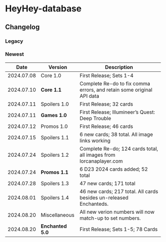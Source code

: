 # HeyHey-database

## Changelog
### Legacy
### **Newest**
| Date       | Version              | Description                                                           |
|------------|----------------------|-----------------------------------------------------------------------|
| 2024.07.08 | Core 1.0             | First Release; Sets 1-4                                               |
| 2024.07.10 | **Core 1.1**         | Complete Re-do to fix comma errors, and retain some original API data |
| 2024.07.11 | Spoilers 1.0         | First Release; 32 cards                                               |
| 2024.07.11 | **Games 1.0**        | First Release; Illumineer’s Quest: Deep Trouble                       |
| 2024.07.12 | Promos 1.0           | First Release; 46 cards                                               |
| 2024.07.15 | Spoilers 1.1         | 6 new cards; 38 total. All image links working                        |
| 2024.07.24 | Spoilers 1.2         | Complete Re-do; 124 cards total, all images from lorcanaplayer.com    |
| 2024.07.24 | **Promos 1.1**       | 6 D23 2024 cards added; 52 total                                      |
| 2024.07.28 | Spoilers 1.3         | 47 new cards; 171 total                                               |
| 2024.08.01 | Spoilers 1.4         | 46 new cards; 217 total. All cards besides un-released Enchanteds.    |
| 2024.08.20 | Miscellaneous        | All new verion numbers will now match-up to set numbers.              |
| 2024.08.20 | **Enchanted 5.0**    | First Release; Sets 1-5; 78 Cards                                     |
